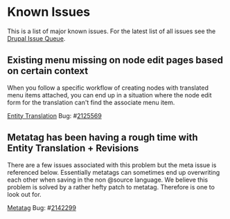# Known Issues

This is a list of major known issues. For the latest list of all issues see the
[Drupal Issue Queue][drupal-queue].

## Existing menu missing on node edit pages based on certain context

When you follow a specific workflow of creating nodes with translated menu items attached, you can end up in a situation where the node edit form for the translation can't find the associate menu item.

[Entity Translation][entity_translation] Bug: #[2125569][known-issue-2125569]

## Metatag has been having a rough time with Entity Translation + Revisions

There are a few issues associated with this problem but the meta issue is referenced below. Essentially metatags can sometimes end up overwriting each other when saving in the non @source language. We believe this problem is solved by a rather hefty patch to metatag. Therefore is one to look out for.

[Metatag][metatag] Bug: #[2142299][known-issue-2142299]


<!-- Links Referenced -->

[drupal-queue]:                https://drupal.org/project/issues/wetkit?categories=All
[entity_translation]:          https://drupal.org/project/entity_translation
[metatag]:                     https://drupal.org/project/metatag
[known-issue-2125569]:         https://drupal.org/node/2125569
[known-issue-2142299]:         https://drupal.org/node/2142299
